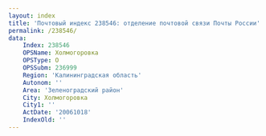 ```yaml
---
layout: index
title: 'Почтовый индекс 238546: отделение почтовой связи Почты России'
permalink: /238546/
data:
    Index: 238546
    OPSName: Холмогоровка
    OPSType: О
    OPSSubm: 236999
    Region: 'Калининградская область'
    Autonom: ''
    Area: 'Зеленоградский район'
    City: Холмогоровка
    City1: ''
    ActDate: '20061018'
    IndexOld: ''
---
```

